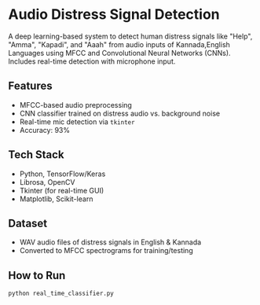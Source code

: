 # Audio Distress Signal Detection 

A deep learning-based system to detect human distress signals like "Help", "Amma", "Kapadi", and "Aaah" from audio inputs of Kannada,English Languages using MFCC and Convolutional Neural Networks (CNNs). Includes real-time detection with microphone input.

## Features
- MFCC-based audio preprocessing
- CNN classifier trained on distress audio vs. background noise
- Real-time mic detection via `tkinter`
- Accuracy: 93%

## Tech Stack
- Python, TensorFlow/Keras
- Librosa, OpenCV
- Tkinter (for real-time GUI)
- Matplotlib, Scikit-learn

## Dataset
- WAV audio files of distress signals in English & Kannada
- Converted to MFCC spectrograms for training/testing

## How to Run
```bash
python real_time_classifier.py
